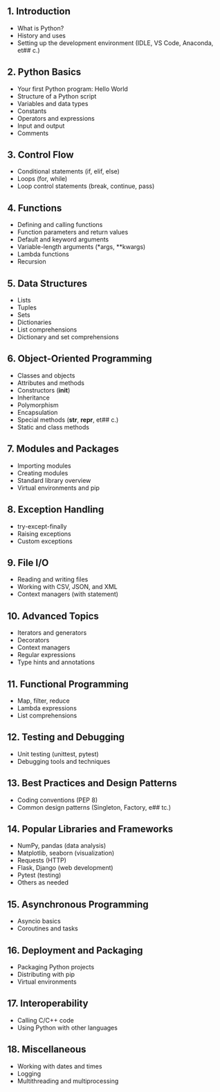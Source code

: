 ## 1. Introduction

- What is Python?
- History and uses
- Setting up the development environment (IDLE, VS Code, Anaconda, et## c.)

## 2. Python Basics

- Your first Python program: Hello World
- Structure of a Python script
- Variables and data types
- Constants
- Operators and expressions
- Input and output
- Comments

## 3. Control Flow

- Conditional statements (if, elif, else)
- Loops (for, while)
- Loop control statements (break, continue, pass)

## 4. Functions

- Defining and calling functions
- Function parameters and return values
- Default and keyword arguments
- Variable-length arguments (*args, **kwargs)
- Lambda functions
- Recursion

## 5. Data Structures

- Lists
- Tuples
- Sets
- Dictionaries
- List comprehensions
- Dictionary and set comprehensions

## 6. Object-Oriented Programming

- Classes and objects
- Attributes and methods
- Constructors (__init__)
- Inheritance
- Polymorphism
- Encapsulation
- Special methods (__str__, __repr__, et## c.)
- Static and class methods

## 7. Modules and Packages

- Importing modules
- Creating modules
- Standard library overview
- Virtual environments and pip

## 8. Exception Handling

- try-except-finally
- Raising exceptions
- Custom exceptions

## 9. File I/O

- Reading and writing files
- Working with CSV, JSON, and XML
- Context managers (with statement)

## 10. Advanced Topics

- Iterators and generators
- Decorators
- Context managers
- Regular expressions
- Type hints and annotations

## 11. Functional Programming

- Map, filter, reduce
- Lambda expressions
- List comprehensions

## 12. Testing and Debugging

- Unit testing (unittest, pytest)
- Debugging tools and techniques

## 13. Best Practices and Design Patterns

- Coding conventions (PEP 8)
- Common design patterns (Singleton, Factory, e## tc.)

## 14. Popular Libraries and Frameworks

- NumPy, pandas (data analysis)
- Matplotlib, seaborn (visualization)
- Requests (HTTP)
- Flask, Django (web development)
- Pytest (testing)
- Others as needed

## 15. Asynchronous Programming

- Asyncio basics
- Coroutines and tasks

## 16. Deployment and Packaging

- Packaging Python projects
- Distributing with pip
- Virtual environments

## 17. Interoperability

- Calling C/C++ code
- Using Python with other languages

## 18. Miscellaneous

- Working with dates and times
- Logging
- Multithreading and multiprocessing
